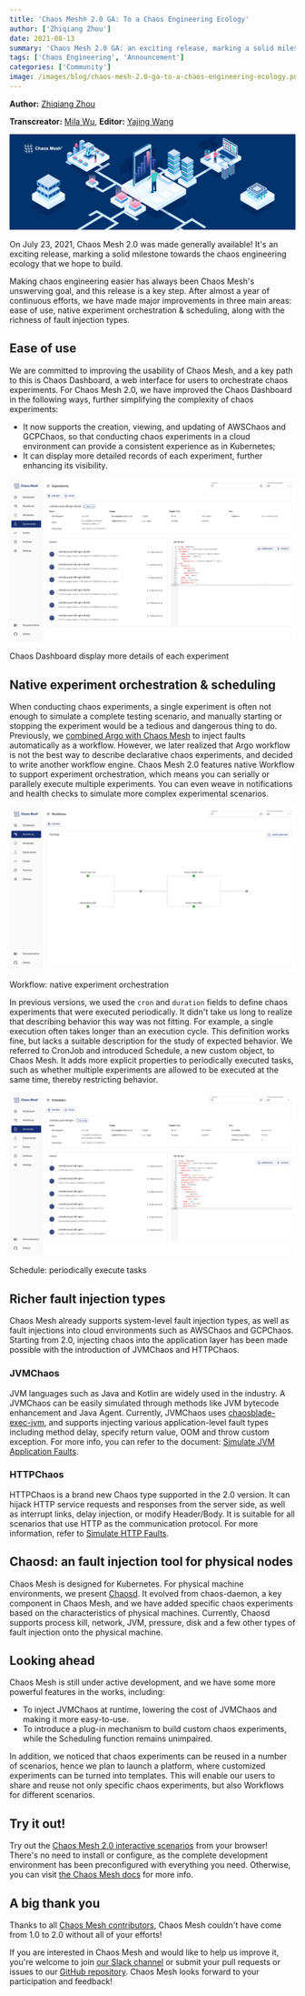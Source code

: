 ```yaml
---
title: 'Chaos Mesh® 2.0 GA: To a Chaos Engineering Ecology'
author: ['Zhiqiang Zhou']
date: 2021-08-13
summary: 'Chaos Mesh 2.0 GA: an exciting release, marking a solid milestone towards the chaos engineering ecology that we hope to build.'
tags: ['Chaos Engineering', 'Announcement']
categories: ['Community']
image: /images/blog/chaos-mesh-2.0-ga-to-a-chaos-engineering-ecology.png
---
```


**Author:** [Zhiqiang Zhou](https://github.com/STRRL)

**Transcreator:** [Mila Wu](https://github.com/milasuperstar), **Editor:** [Yajing Wang](https://github.com/anotherrachel)

![Chaos Mesh 2.0 GA: To a Chaos Engineering Ecology](media/chaos-mesh-2.0-ga-to-a-chaos-engineering-ecology.png)

On July 23, 2021, Chaos Mesh 2.0 was made generally available! It's an exciting release, marking a solid milestone towards the chaos engineering ecology that we hope to build.

Making chaos engineering easier has always been Chaos Mesh's unswerving goal, and this release is a key step. After almost a year of continuous efforts, we have made major improvements in three main areas: ease of use, native experiment orchestration & scheduling, along with the richness of fault injection types.

## Ease of use

We are committed to improving the usability of Chaos Mesh, and a key path to this is Chaos Dashboard, a web interface for users to orchestrate chaos experiments. For Chaos Mesh 2.0, we have improved the Chaos Dashboard in the following ways, further simplifying the complexity of chaos experiments:

* It now supports the creation, viewing, and updating of AWSChaos and GCPChaos, so that conducting chaos experiments in a cloud environment can provide a consistent experience as in Kubernetes;
* It can display more detailed records of each experiment, further enhancing its visibility.

![Chaos Dashboard display more details of each experiment](media/chaos-mesh-2.0-dashboard-display-more-details.png)
<div class="caption-center">Chaos Dashboard display more details of each experiment</div>

## Native experiment orchestration & scheduling

When conducting chaos experiments, a single experiment is often not enough to simulate a complete testing scenario, and manually starting or stopping the experiment would be a tedious and dangerous thing to do. Previously, we [combined Argo with Chaos Mesh](https://chaos-mesh.org/blog/building_automated_testing_framework) to inject faults automatically as a workflow. However, we later realized that Argo workflow is not the best way to describe declarative chaos experiments, and decided to write another workflow engine. Chaos Mesh 2.0 features native Workflow to support experiment orchestration, which means you can serially or parallely execute multiple experiments. You can even weave in notifications and health checks to simulate more complex experimental scenarios.

![Workflow: native experiment orchestration](media/chaos-mesh-2.0-workflow-to-support-experiment-orchestration.png)
<div class="caption-center">Workflow: native experiment orchestration</div>

In previous versions, we used the `cron` and `duration` fields to define chaos experiments that were executed periodically.  It didn't take us long to realize that describing behavior this way was not fitting. For example, a single execution often takes longer than an execution cycle. This definition works fine, but lacks a suitable description for the study of expected behavior. We referred to CronJob and introduced Schedule, a new custom object, to Chaos Mesh. It adds more explicit properties to periodically executed tasks, such as whether multiple experiments are allowed to be executed at the same time, thereby restricting behavior.

![Schedule: periodically execute tasks](media/chaos-mesh-2.0-schedule-to-periodically-execute-tasks.png)
<div class="caption-center">Schedule: periodically execute tasks</div>

## Richer fault injection types

Chaos Mesh already supports system-level fault injection types, as well as fault injections into cloud environments such as AWSChaos and GCPChaos. Starting from 2.0, injecting chaos into the application layer has been made possible with the introduction of JVMChaos and HTTPChaos.

### JVMChaos

JVM languages such as Java and Kotlin are widely used in the industry. A JVMChaos can be easily simulated through methods like JVM bytecode enhancement and Java Agent. Currently, JVMChaos uses [chaosblade-exec-jvm](https://github.com/chaosblade-io/chaosblade-exec-jvm), and supports injecting various application-level fault types including method delay, specify return value, OOM and throw custom exception. For more info, you can refer to the document: [Simulate JVM Application Faults](https://chaos-mesh.org/docs/simulate-jvm-application-chaos).

### HTTPChaos

HTTPChaos is a brand new Chaos type supported in the 2.0 version. It can hijack HTTP service requests and responses from the server side, as well as interrupt links, delay injection, or modify Header/Body. It is suitable for all scenarios that use HTTP as the communication protocol. For more information, refer to [Simulate HTTP Faults](https://chaos-mesh.org/docs/simulate-http-chaos-on-kubernetes).

## Chaosd: an fault injection tool for physical nodes

Chaos Mesh is designed for Kubernetes. For physical machine environments, we present [Chaosd](https://github.com/chaos-mesh/chaosd). It evolved from chaos-daemon, a key component in Chaos Mesh, and we have added specific chaos experiments based on the characteristics of physical machines. Currently, Chaosd supports process kill, network, JVM, pressure, disk and a few other types of fault injection onto the physical machine.

## Looking ahead

Chaos Mesh is still under active development, and we have some more powerful features in the works, including:

* To inject JVMChaos at runtime, lowering the cost of JVMChaos and making it more easy-to-use.
* To introduce a plug-in mechanism to build custom chaos experiments, while the Scheduling function remains unimpaired.

In addition, we noticed that chaos experiments can be reused in a number of scenarios, hence we plan to launch a platform, where customized experiments can be turned into templates. This will enable our users to share and reuse not only specific chaos experiments, but also Workflows for different scenarios.

## Try it out!

Try out the [Chaos Mesh 2.0 interactive scenarios](https://chaos-mesh.org/interactive-tutorial) from your browser! There's no need to install or configure, as the complete development environment has been preconfigured with everything you need. Otherwise, you can visit [the Chaos Mesh docs](https://chaos-mesh.org/docs) for more info.

## A big thank you

Thanks to all [Chaos Mesh contributors](https://github.com/chaos-mesh/chaos-mesh/graphs/contributors), Chaos Mesh couldn't have come from 1.0 to 2.0 without all of your efforts!

If you are interested in Chaos Mesh and would like to help us improve it, you're welcome to join [our Slack channel](https://slack.cncf.io/) or submit your pull requests or issues to our [GitHub repository](https://github.com/chaos-mesh/chaos-mesh). Chaos Mesh looks forward to your participation and feedback!
